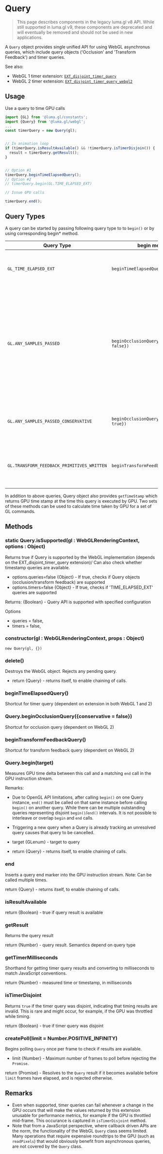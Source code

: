 # Query

> This page describes components in the legacy luma.gl v8 API. While still supported in luma.gl v9, these components are deprecated and will eventually be removed and should not be used in new applications.

A `Query` object provides single unified API for using WebGL asynchronus queries, which include query objects ('Occlusion' and 'Transform Feedback') and timer queries.

See also:

- WebGL 1 timer extension: [`EXT_disjoint_timer_query`](https://www.khronos.org/registry/webgl/extensions/EXT_disjoint_timer_query/)
- WebGL 2 timer extension: [`EXT_disjoint_timer_query_webgl2`](https://www.khronos.org/registry/webgl/extensions/EXT_disjoint_timer_query_webgl2/)

## Usage

Use a query to time GPU calls

```js
import {GL} from '@luma.gl/constants';
import {Query} from '@luma.gl/webgl';
...
const timerQuery = new Query(gl);


// In animation loop
if (timerQuery.isResultAvailable() && !timerQuery.isTimerDisjoin()) {
  result = timerQuery.getResult();
}


// Option #1
timerQuery.beginTimeElapsedQuery();
// Option #2
// timerQuery.begin(GL.TIME_ELAPSED_EXT)

// Issue GPU calls

timerQuery.end();
```

## Query Types

A query can be started by passing following query type to to `begin()` or by using corresponding begin\* method.

| Query Type                                 | begin method                                 | Description                                                                                                                                                    |
| ------------------------------------------ | -------------------------------------------- | -------------------------------------------------------------------------------------------------------------------------------------------------------------- |
| `GL_TIME_ELAPSED_EXT`                      | `beginTimeElapsedQuery()`                    | Time taken by GPU to fully complete a set of GL commands                                                                                                       |
| `GL.ANY_SAMPLES_PASSED`                    | `beginOcclusionQuery({conservative: false})` | Occlusion query: these queries detect whether an object is visible (whether the scoped drawing commands pass the depth test and if so, how many samples pass). |
| `GL.ANY_SAMPLES_PASSED_CONSERVATIVE`       | `beginOcclusionQuery({conservative: true})`  | Same as above above, but less accurate and faster version.                                                                                                     |
| `GL.TRANSFORM_FEEDBACK_PRIMITIVES_WRITTEN` | `beginTransformFeedbackQuery()`              | Number of primitives that are written to transform feedback buffers.                                                                                           |

In addition to above queries, Query object also provides `getTimeStamp` which returns GPU time stamp at the time this query is executed by GPU. Two sets of these methods can be used to calculate time taken by GPU for a set of GL commands.

## Methods

### static Query.isSupported(gl : WebGLRenderingContext, options : Object)

Returns true if Query is supported by the WebGL implementation
(depends on the EXT_disjoint_timer_query extension)/
Can also check whether timestamp queries are available.

- options.queries=false {Object} - If true, checks if Query objects (occlusion/transform feedback) are supported
- options.timers=false {Object} - If true, checks if 'TIME_ELAPSED_EXT' queries are supported

Returns: {Boolean} - Query API is supported with specified configuration

Options

- queries = false,
- timers = false,

### constructor(gl : WebGLRenderingContext, props : Object)

`new Query(gl, {})`

### delete()

Destroys the WebGL object. Rejects any pending query.

- return {Query} - returns itself, to enable chaining of calls.

### beginTimeElapsedQuery()

Shortcut for timer query (dependent on extension in both WebGL 1 and 2)

### Query.beginOcclusionQuery({conservative = false})

Shortcut for occlusion query (dependent on WebGL 2)

### beginTransformFeedbackQuery()

Shortcut for transform feedback query (dependent on WebGL 2)

### Query.begin(target)

Measures GPU time delta between this call and a matching `end` call in the GPU instruction stream.

Remarks:

- Due to OpenGL API limitations, after calling `begin()` on one Query
  instance, `end()` must be called on that same instance before
  calling `begin()` on another query. While there can be multiple
  outstanding queries representing disjoint `begin()`/`end()` intervals.
  It is not possible to interleave or overlap `begin` and `end` calls.
- Triggering a new query when a Query is already tracking an
  unresolved query causes that query to be cancelled.

- target {GLenum} - target to query
- return {Query} - returns itself, to enable chaining of calls.

### end

Inserts a query end marker into the GPU instruction stream.
Note: Can be called multiple times.

return {Query} - returns itself, to enable chaining of calls.

### isResultAvailable

return {Boolean} - true if query result is available

### getResult

Returns the query result

return {Number} - query result. Semantics depend on query type

### getTimerMilliseconds

Shorthand for getting timer query results and converting to milliseconds to match JavaScript conventions.

return {Number} - measured time or timestamp, in milliseconds

### isTimerDisjoint

Returns `true` if the timer query was disjoint, indicating that timing results are invalid.
This is rare and might occur, for example, if the GPU was throttled while timing.

return {Boolean} - true if timer query was disjoint

### createPoll(limit = Number.POSITIVE_INFINITY)

Begins polling `Query` once per frame to check if results are available.

- limit {Number} - Maximum number of frames to poll before rejecting the `Promise`.

return {Promise} - Resolves to the `Query` result if it becomes available before `limit`
frames have elapsed, and is rejected otherwise.

## Remarks

- Even when supported, timer queries can fail whenever a change in the GPU occurs that will make the values returned by this extension unusable for performance metrics, for example if the GPU is throttled mid-frame. This occurance is captured in `isTimerDisjoint` method.
- Note that from a JavaScript perspective, where callback driven APIs are the norm, the functionality of the WebGL `Query` class seems limited. Many operations that require expensive roundtrips to the GPU (such as `readPixels`) that would obviously benefit from asynchronous queries, are not covered by the `Query` class.
